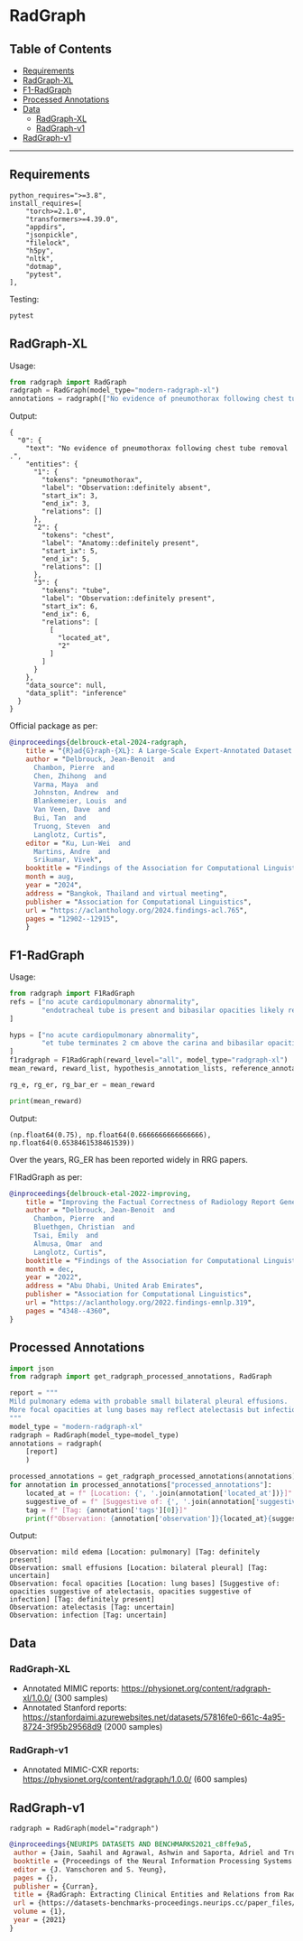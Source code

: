 # RadGraph

## Table of Contents
- [Requirements](#requirements)
- [RadGraph-XL](#radgraph-xl)
- [F1-RadGraph](#f1-radgraph)
- [Processed Annotations](#processed-annotations)
- [Data](#data)
    - [RadGraph-XL](#radgraph-xl-1)
    - [RadGraph-v1](#radgraph-v1)
- [RadGraph-v1](#radgraph-v1-1)
---

## Requirements

```
python_requires=">=3.8",
install_requires=[
    "torch>=2.1.0",
    "transformers>=4.39.0",
    "appdirs",
    "jsonpickle",
    "filelock",
    "h5py",
    "nltk",
    "dotmap",
    "pytest",
],
```
Testing:
```python
pytest
```

## RadGraph-XL

Usage:
```python
from radgraph import RadGraph
radgraph = RadGraph(model_type="modern-radgraph-xl")
annotations = radgraph(["No evidence of pneumothorax following chest tube removal."])
```
Output:
```
{
  "0": {
    "text": "No evidence of pneumothorax following chest tube removal .",
    "entities": {
      "1": {
        "tokens": "pneumothorax",
        "label": "Observation::definitely absent",
        "start_ix": 3,
        "end_ix": 3,
        "relations": []
      },
      "2": {
        "tokens": "chest",
        "label": "Anatomy::definitely present",
        "start_ix": 5,
        "end_ix": 5,
        "relations": []
      },
      "3": {
        "tokens": "tube",
        "label": "Observation::definitely present",
        "start_ix": 6,
        "end_ix": 6,
        "relations": [
          [
            "located_at",
            "2"
          ]
        ]
      }
    },
    "data_source": null,
    "data_split": "inference"
  }
}
```

Official package as per:

```bibtex
@inproceedings{delbrouck-etal-2024-radgraph,
    title = "{R}ad{G}raph-{XL}: A Large-Scale Expert-Annotated Dataset for Entity and Relation Extraction from Radiology Reports",
    author = "Delbrouck, Jean-Benoit  and
      Chambon, Pierre  and
      Chen, Zhihong  and
      Varma, Maya  and
      Johnston, Andrew  and
      Blankemeier, Louis  and
      Van Veen, Dave  and
      Bui, Tan  and
      Truong, Steven  and
      Langlotz, Curtis",
    editor = "Ku, Lun-Wei  and
      Martins, Andre  and
      Srikumar, Vivek",
    booktitle = "Findings of the Association for Computational Linguistics ACL 2024",
    month = aug,
    year = "2024",
    address = "Bangkok, Thailand and virtual meeting",
    publisher = "Association for Computational Linguistics",
    url = "https://aclanthology.org/2024.findings-acl.765",
    pages = "12902--12915",
    }
```


##  F1-RadGraph
Usage:
```python
from radgraph import F1RadGraph
refs = ["no acute cardiopulmonary abnormality",
        "endotracheal tube is present and bibasilar opacities likely represent mild atelectasis",
]

hyps = ["no acute cardiopulmonary abnormality",
        "et tube terminates 2 cm above the carina and bibasilar opacities"
]
f1radgraph = F1RadGraph(reward_level="all", model_type="radgraph-xl")
mean_reward, reward_list, hypothesis_annotation_lists, reference_annotation_lists = f1radgraph(hyps=hyps, refs=refs)

rg_e, rg_er, rg_bar_er = mean_reward

print(mean_reward)
```
Output:
```
(np.float64(0.75), np.float64(0.6666666666666666), np.float64(0.6538461538461539))
```
Over the years, RG_ER has been reported widely in RRG papers.

F1RadGraph as per:

```bibtex
@inproceedings{delbrouck-etal-2022-improving,
    title = "Improving the Factual Correctness of Radiology Report Generation with Semantic Rewards",
    author = "Delbrouck, Jean-Benoit  and
      Chambon, Pierre  and
      Bluethgen, Christian  and
      Tsai, Emily  and
      Almusa, Omar  and
      Langlotz, Curtis",
    booktitle = "Findings of the Association for Computational Linguistics: EMNLP 2022",
    month = dec,
    year = "2022",
    address = "Abu Dhabi, United Arab Emirates",
    publisher = "Association for Computational Linguistics",
    url = "https://aclanthology.org/2022.findings-emnlp.319",
    pages = "4348--4360",
}
```

##  Processed Annotations
```python
import json
from radgraph import get_radgraph_processed_annotations, RadGraph

report = """
Mild pulmonary edema with probable small bilateral pleural effusions.  
More focal opacities at lung bases may reflect atelectasis but infection cannot be completely excluded.
"""
model_type = "modern-radgraph-xl"
radgraph = RadGraph(model_type=model_type)
annotations = radgraph(
    [report]
    )

processed_annotations = get_radgraph_processed_annotations(annotations)
for annotation in processed_annotations["processed_annotations"]:
    located_at = f" [Location: {', '.join(annotation['located_at'])}]" if annotation["located_at"] else ""
    suggestive_of = f" [Suggestive of: {', '.join(annotation['suggestive_of'])}]" if annotation["suggestive_of"] else ""
    tag = f" [Tag: {annotation['tags'][0]}]"
    print(f"Observation: {annotation['observation']}{located_at}{suggestive_of}{tag}")
```
Output:

```
Observation: mild edema [Location: pulmonary] [Tag: definitely present]
Observation: small effusions [Location: bilateral pleural] [Tag: uncertain]
Observation: focal opacities [Location: lung bases] [Suggestive of: opacities suggestive of atelectasis, opacities suggestive of infection] [Tag: definitely present]
Observation: atelectasis [Tag: uncertain]
Observation: infection [Tag: uncertain]
```

## Data
### RadGraph-XL
- Annotated MIMIC reports: https://physionet.org/content/radgraph-xl/1.0.0/ (300 samples) 
- Annotated Stanford reports: https://stanfordaimi.azurewebsites.net/datasets/57816fe0-661c-4a95-8724-3f95b29568d9 (2000 samples)

### RadGraph-v1
- Annotated MIMIC-CXR reports: https://physionet.org/content/radgraph/1.0.0/ (600 samples)

##  RadGraph-v1

```
radgraph = RadGraph(model="radgraph")
```

```bibtex
@inproceedings{NEURIPS DATASETS AND BENCHMARKS2021_c8ffe9a5,
 author = {Jain, Saahil and Agrawal, Ashwin and Saporta, Adriel and Truong, Steven and Duong, Du Nguyen Duong Nguyen and Bui, Tan and Chambon, Pierre and Zhang, Yuhao and Lungren, Matthew and Ng, Andrew and Langlotz, Curtis and Rajpurkar, Pranav and Rajpurkar, Pranav},
 booktitle = {Proceedings of the Neural Information Processing Systems Track on Datasets and Benchmarks},
 editor = {J. Vanschoren and S. Yeung},
 pages = {},
 publisher = {Curran},
 title = {RadGraph: Extracting Clinical Entities and Relations from Radiology Reports},
 url = {https://datasets-benchmarks-proceedings.neurips.cc/paper_files/paper/2021/file/c8ffe9a587b126f152ed3d89a146b445-Paper-round1.pdf},
 volume = {1},
 year = {2021}
}
```
